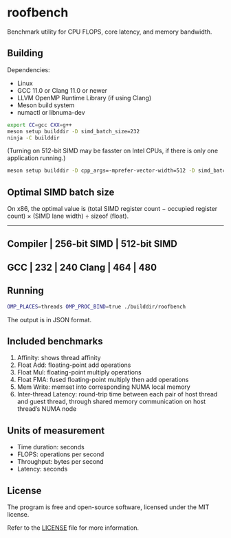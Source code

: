 # roofbench

Benchmark utility for CPU FLOPS, core latency, and memory bandwidth.

## Building

Dependencies:
* Linux
* GCC 11.0 or Clang 11.0 or newer
* LLVM OpenMP Runtime Library (if using Clang)
* Meson build system
* numactl or libnuma-dev

```bash
export CC=gcc CXX=g++
meson setup builddir -D simd_batch_size=232
ninja -C builddir
```

(Turning on 512-bit SIMD may be fasster on Intel CPUs, if there is only one application running.)
```bash
meson setup builddir -D cpp_args=-mprefer-vector-width=512 -D simd_batch_size=464 --wipe
```

## Optimal SIMD batch size

On x86, the optimal value is (total SIMD register count − occupied register count) × (SIMD lane width) ÷ sizeof (float).

--------------------------------------
Compiler | 256-bit SIMD | 512-bit SIMD
--------------------------------------
   GCC   |      232     |     240
  Clang  |      464     |     480
--------------------------------------

## Running

```bash
OMP_PLACES=threads OMP_PROC_BIND=true ./builddir/roofbench
```

The output is in JSON format.

## Included benchmarks

1. Affinity: shows thread affinity
2. Float Add: floating-point add operations
3. Float Mul: floating-point multiply operations
4. Float FMA: fused floating-point multiply then add operations
5. Mem Write: memset into corresponding NUMA local memory
6. Inter-thread Latency: round-trip time between each pair of host thread and guest thread, through shared memory communication on host thread’s NUMA node

## Units of measurement

* Time duration: seconds
* FLOPS: operations per second
* Throughput: bytes per second
* Latency: seconds

## License

The program is free and open-source software, licensed under the MIT license.

Refer to the [LICENSE](LICENSE) file for more information.
